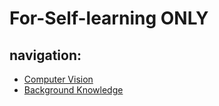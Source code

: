# For-Self-learning ONLY
## **navigation:**
+ [Computer Vision]()
+ [Background Knowledge](/background-knowledge)
